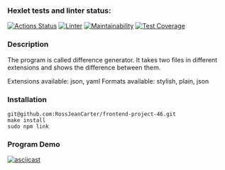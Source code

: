 ### Hexlet tests and linter status:
[![Actions Status](https://github.com/RossJeanCarter/frontend-project-46/workflows/hexlet-check/badge.svg)](https://github.com/RossJeanCarter/frontend-project-46/actions)
[![Linter](https://github.com/RossJeanCarter/frontend-project-46/actions/workflows/linter.yml/badge.svg)](https://github.com/RossJeanCarter/frontend-project-46/actions/workflows/linter.yml)
[![Maintainability](https://api.codeclimate.com/v1/badges/1de71a19d962860701f1/maintainability)](https://codeclimate.com/github/RossJeanCarter/frontend-project-46/maintainability)
[![Test Coverage](https://api.codeclimate.com/v1/badges/1de71a19d962860701f1/test_coverage)](https://codeclimate.com/github/RossJeanCarter/frontend-project-46/test_coverage)

### Description
The program is called difference generator. It takes two files in different extensions and shows the difference between them. 

Extensions available: json, yaml
Formats available: stylish, plain, json

### Installation
    git@github.com:RossJeanCarter/frontend-project-46.git
    make install
    sudo npm link

### Program Demo
[![asciicast](https://asciinema.org/a/WseFN56vkRD28HpjPMmKpJz2e.svg)](https://asciinema.org/a/WseFN56vkRD28HpjPMmKpJz2e)
